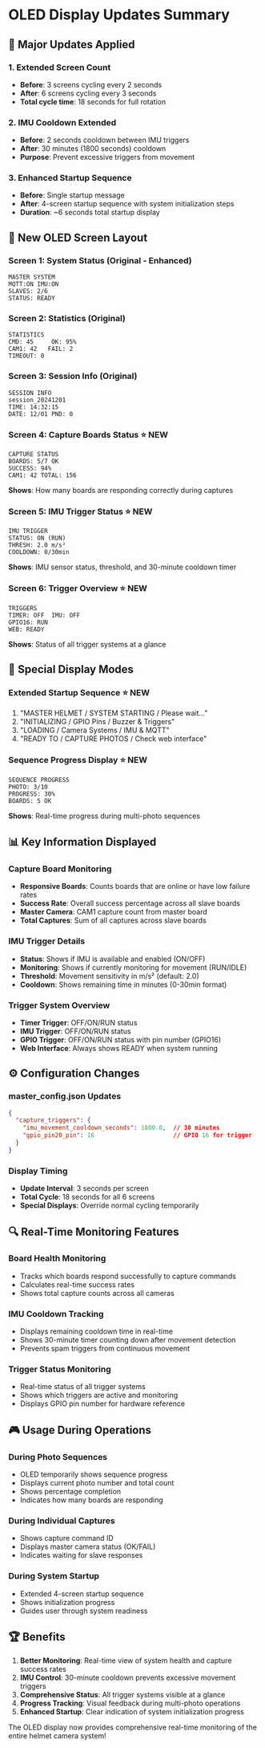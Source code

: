 # OLED Display Updates Summary

## 🔄 **Major Updates Applied**

### 1. **Extended Screen Count**
- **Before**: 3 screens cycling every 2 seconds
- **After**: 6 screens cycling every 3 seconds
- **Total cycle time**: 18 seconds for full rotation

### 2. **IMU Cooldown Extended**
- **Before**: 2 seconds cooldown between IMU triggers
- **After**: 30 minutes (1800 seconds) cooldown
- **Purpose**: Prevent excessive triggers from movement

### 3. **Enhanced Startup Sequence**
- **Before**: Single startup message
- **After**: 4-screen startup sequence with system initialization steps
- **Duration**: ~6 seconds total startup display

## 📱 **New OLED Screen Layout**

### **Screen 1: System Status** (Original - Enhanced)
```
MASTER SYSTEM
MQTT:ON IMU:ON
SLAVES: 2/6 
STATUS: READY
```

### **Screen 2: Statistics** (Original)
```
STATISTICS
CMD: 45     OK: 95%
CAM1: 42   FAIL: 2
TIMEOUT: 0
```

### **Screen 3: Session Info** (Original)
```
SESSION INFO
session_20241201
TIME: 14:32:15
DATE: 12/01 PND: 0
```

### **Screen 4: Capture Boards Status** ⭐ **NEW**
```
CAPTURE STATUS
BOARDS: 5/7 OK
SUCCESS: 94%
CAM1: 42 TOTAL: 156
```
**Shows**: How many boards are responding correctly during captures

### **Screen 5: IMU Trigger Status** ⭐ **NEW** 
```
IMU TRIGGER
STATUS: ON (RUN)
THRESH: 2.0 m/s²
COOLDOWN: 0/30min
```
**Shows**: IMU sensor status, threshold, and 30-minute cooldown timer

### **Screen 6: Trigger Overview** ⭐ **NEW**
```
TRIGGERS
TIMER: OFF  IMU: OFF
GPIO16: RUN
WEB: READY
```
**Shows**: Status of all trigger systems at a glance

## 🎯 **Special Display Modes**

### **Extended Startup Sequence** ⭐ **NEW**
1. "MASTER HELMET / SYSTEM STARTING / Please wait..."
2. "INITIALIZING / GPIO Pins / Buzzer & Triggers"  
3. "LOADING / Camera Systems / IMU & MQTT"
4. "READY TO / CAPTURE PHOTOS / Check web interface"

### **Sequence Progress Display** ⭐ **NEW**
```
SEQUENCE PROGRESS
PHOTO: 3/10
PROGRESS: 30%
BOARDS: 5 OK
```
**Shows**: Real-time progress during multi-photo sequences

## 📊 **Key Information Displayed**

### **Capture Board Monitoring**
- **Responsive Boards**: Counts boards that are online or have low failure rates
- **Success Rate**: Overall success percentage across all slave boards
- **Master Camera**: CAM1 capture count from master board
- **Total Captures**: Sum of all captures across slave boards

### **IMU Trigger Details**
- **Status**: Shows if IMU is available and enabled (ON/OFF)
- **Monitoring**: Shows if currently monitoring for movement (RUN/IDLE)
- **Threshold**: Movement sensitivity in m/s² (default: 2.0)
- **Cooldown**: Shows remaining time in minutes (0-30min format)

### **Trigger System Overview**
- **Timer Trigger**: OFF/ON/RUN status
- **IMU Trigger**: OFF/ON/RUN status  
- **GPIO Trigger**: OFF/ON/RUN status with pin number (GPIO16)
- **Web Interface**: Always shows READY when system running

## ⚙️ **Configuration Changes**

### **master_config.json Updates**
```json
{
  "capture_triggers": {
    "imu_movement_cooldown_seconds": 1800.0,  // 30 minutes
    "gpio_pin20_pin": 16                      // GPIO 16 for trigger
  }
}
```

### **Display Timing**
- **Update Interval**: 3 seconds per screen
- **Total Cycle**: 18 seconds for all 6 screens
- **Special Displays**: Override normal cycling temporarily

## 🔍 **Real-Time Monitoring Features**

### **Board Health Monitoring**
- Tracks which boards respond successfully to capture commands
- Calculates real-time success rates
- Shows total capture counts across all cameras

### **IMU Cooldown Tracking**
- Displays remaining cooldown time in real-time
- Shows 30-minute timer counting down after movement detection
- Prevents spam triggers from continuous movement

### **Trigger Status Monitoring**
- Real-time status of all trigger systems
- Shows which triggers are active and monitoring
- Displays GPIO pin number for hardware reference

## 🎮 **Usage During Operations**

### **During Photo Sequences**
- OLED temporarily shows sequence progress
- Displays current photo number and total count
- Shows percentage completion
- Indicates how many boards are responding

### **During Individual Captures**
- Shows capture command ID
- Displays master camera status (OK/FAIL)
- Indicates waiting for slave responses

### **During System Startup**
- Extended 4-screen startup sequence
- Shows initialization progress
- Guides user through system readiness

## 🏆 **Benefits**

1. **Better Monitoring**: Real-time view of system health and capture success rates
2. **IMU Control**: 30-minute cooldown prevents excessive movement triggers
3. **Comprehensive Status**: All trigger systems visible at a glance
4. **Progress Tracking**: Visual feedback during multi-photo operations
5. **Enhanced Startup**: Clear indication of system initialization progress

The OLED display now provides comprehensive real-time monitoring of the entire helmet camera system! 